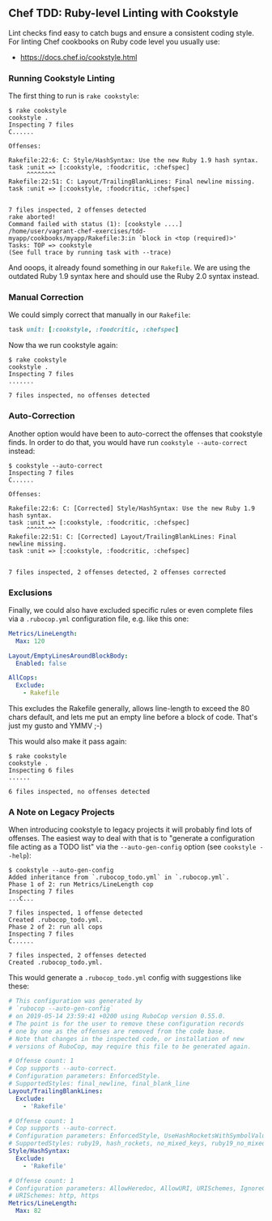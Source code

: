 
## Chef TDD: Ruby-level Linting with Cookstyle

Lint checks find easy to catch bugs and ensure a consistent coding style. For linting Chef cookbooks
on Ruby code level you usually use:

 * https://docs.chef.io/cookstyle.html

### Running Cookstyle Linting

The first thing to run is `rake cookstyle`:
```
$ rake cookstyle
cookstyle .
Inspecting 7 files
C......

Offenses:

Rakefile:22:6: C: Style/HashSyntax: Use the new Ruby 1.9 hash syntax.
task :unit => [:cookstyle, :foodcritic, :chefspec]
     ^^^^^^^^
Rakefile:22:51: C: Layout/TrailingBlankLines: Final newline missing.
task :unit => [:cookstyle, :foodcritic, :chefspec]
                                                  

7 files inspected, 2 offenses detected
rake aborted!
Command failed with status (1): [cookstyle ....]
/home/user/vagrant-chef-exercises/tdd-myapp/cookbooks/myapp/Rakefile:3:in `block in <top (required)>'
Tasks: TOP => cookstyle
(See full trace by running task with --trace)
```

And ooops, it already found something in our `Rakefile`. We are using the outdated Ruby 1.9 syntax here and should use the Ruby 2.0 syntax instead.

### Manual Correction

We could simply correct that manually in our `Rakefile`:
```ruby
task unit: [:cookstyle, :foodcritic, :chefspec]

```

Now tha we run cookstyle again:
```
$ rake cookstyle
cookstyle .
Inspecting 7 files
.......

7 files inspected, no offenses detected
```

### Auto-Correction

Another option would have been to auto-correct the offenses that cookstyle finds. In order to do that, you would have run `cookstyle --auto-correct` instead:
```
$ cookstyle --auto-correct
Inspecting 7 files
C......

Offenses:

Rakefile:22:6: C: [Corrected] Style/HashSyntax: Use the new Ruby 1.9 hash syntax.
task :unit => [:cookstyle, :foodcritic, :chefspec]
     ^^^^^^^^
Rakefile:22:51: C: [Corrected] Layout/TrailingBlankLines: Final newline missing.
task :unit => [:cookstyle, :foodcritic, :chefspec]
                                                  

7 files inspected, 2 offenses detected, 2 offenses corrected
```

### Exclusions

Finally, we could also have excluded specific rules or even complete files via a `.rubocop.yml` configuration file,
e.g. like this one:
```yaml
Metrics/LineLength:
  Max: 120

Layout/EmptyLinesAroundBlockBody:
  Enabled: false

AllCops:
  Exclude:
    - Rakefile
```

This excludes the Rakefile generally, allows line-length to exceed the 80 chars default, and lets me put an empty line before a block of code. That's just my gusto and YMMV ;-)  

This would also make it pass again:
```
$ rake cookstyle
cookstyle .
Inspecting 6 files
......

6 files inspected, no offenses detected
```

### A Note on Legacy Projects

When introducing cookstyle to legacy projects it  will probably find lots of offenses. The easiest way to deal with that is to "generate a configuration file acting as a TODO list" via the `--auto-gen-config` option (see `cookstyle --help`):
```
$ cookstyle --auto-gen-config
Added inheritance from `.rubocop_todo.yml` in `.rubocop.yml`.
Phase 1 of 2: run Metrics/LineLength cop
Inspecting 7 files
...C...

7 files inspected, 1 offense detected
Created .rubocop_todo.yml.
Phase 2 of 2: run all cops
Inspecting 7 files
C......

7 files inspected, 2 offenses detected
Created .rubocop_todo.yml.
```

This would generate a `.rubocop_todo.yml` config with suggestions like these:
```yaml
# This configuration was generated by
# `rubocop --auto-gen-config`
# on 2019-05-14 23:59:41 +0200 using RuboCop version 0.55.0.
# The point is for the user to remove these configuration records
# one by one as the offenses are removed from the code base.
# Note that changes in the inspected code, or installation of new
# versions of RuboCop, may require this file to be generated again.

# Offense count: 1
# Cop supports --auto-correct.
# Configuration parameters: EnforcedStyle.
# SupportedStyles: final_newline, final_blank_line
Layout/TrailingBlankLines:
  Exclude:
    - 'Rakefile'

# Offense count: 1
# Cop supports --auto-correct.
# Configuration parameters: EnforcedStyle, UseHashRocketsWithSymbolValues, PreferHashRocketsForNonAlnumEndingSymbols.
# SupportedStyles: ruby19, hash_rockets, no_mixed_keys, ruby19_no_mixed_keys
Style/HashSyntax:
  Exclude:
    - 'Rakefile'

# Offense count: 1
# Configuration parameters: AllowHeredoc, AllowURI, URISchemes, IgnoreCopDirectives, IgnoredPatterns.
# URISchemes: http, https
Metrics/LineLength:
  Max: 82
```
